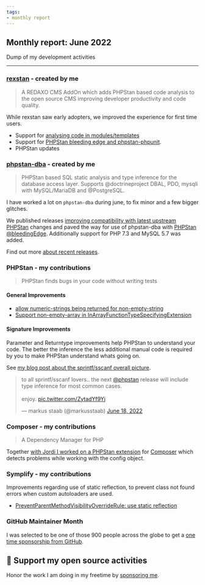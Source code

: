 ```yaml
---
tags:
- monthly report
---
```


## Monthly report: June 2022

Dump of my development activities

---

### [rexstan](https://staabm.github.io/2022/06/18/rexstan-REDAXO-AddOn.html) - created by me

> A REDAXO CMS AddOn which adds PHPStan based code analysis to the open source CMS improving developer productivity and code quality.

While rexstan saw early adopters, we improved the experience for first time users.

- Support for [analysing code in modules/templates](https://github.com/FriendsOfREDAXO/rexstan/releases/tag/1.0.12)
- Support for [PHPStan bleeding edge and phpstan-phpunit](https://github.com/FriendsOfREDAXO/rexstan/releases/tag/1.0.10).
- PHPStan updates


### [phpstan-dba](https://github.com/staabm/phpstan-dba/) - created by me

> PHPStan based SQL static analysis and type inference for the database access layer.
> Supports @doctrineproject DBAL, PDO, mysqli with MySQL/MariaDB and @PostgreSQL.

I have worked a lot on `phpstan-dba` during june, to fix minor and a few bigger glitches.

We published releases [improving compatibility with latest upstream PHPStan](https://phpstan.org/blog/preprocessing-ast-for-custom-rules) changes and paved the way for use of phpstan-dba with [PHPStan @bleedingEdge](https://phpstan.org/blog/what-is-bleeding-edge).
Additionally support for PHP 7.3 and MySQL 5.7 was added.

Find out more [about recent releases](https://github.com/staabm/phpstan-dba/releases).


### PHPStan - my contributions

> PHPStan finds bugs in your code without writing tests

#### General Improvements

- [allow numeric-strings being returned for non-empty-string](https://github.com/phpstan/phpstan-src/pull/1428)
- [Support non-empty-array in InArrayFunctionTypeSpecifyingExtension](https://github.com/phpstan/phpstan-src/pull/1108)

#### Signature Improvements

Parameter and Returntype improvements help PHPStan to understand your code. The better the inference the less additional manual code is required by you to make PHPStan understand whats going on.

See [my blog post about the sprintf/sscanf overall picture](https://staabm.github.io/2022/06/23/phpstan-sprintf-sscanf-inference.html).

<blockquote class="twitter-tweet"><p lang="en" dir="ltr">to all sprintf/sscanf lovers.. the next <a href="https://twitter.com/phpstan?ref_src=twsrc%5Etfw">@phpstan</a> release will include type inference for most common cases.<br><br>enjoy. <a href="https://t.co/ZytadYf9Yj">pic.twitter.com/ZytadYf9Yj</a></p>&mdash; markus staab (@markusstaab) <a href="https://twitter.com/markusstaab/status/1538045189578805249?ref_src=twsrc%5Etfw">June 18, 2022</a></blockquote> <script async src="https://platform.twitter.com/widgets.js" charset="utf-8"></script> 

### Composer - my contributions

> A Dependency Manager for PHP

Together [with Jordi I worked on a PHPStan extension](https://github.com/composer/composer/pull/10635) for [Composer](https://getcomposer.org/) which detects problems while working with the config object.


### Symplify - my contributions

Improvements regarding use of static reflection, to prevent class not found errors when custom autoloaders are used.

- [PreventParentMethodVisibilityOverrideRule: use static reflection](https://github.com/symplify/symplify/pull/4167)


### GitHub Maintainer Month

I was selected to be one of those 900 people across the globe to get a [one time sponsorship from GitHub](https://staabm.github.io/2022/06/24/github-maintainer-month.html).


## 💌 Support my open source activities

Honor the work I am doing in my freetime by [sponsoring me](https://github.com/sponsors/staabm). 
